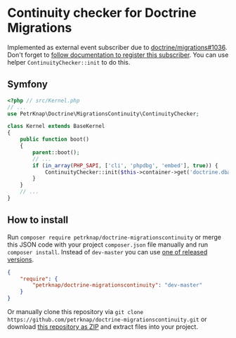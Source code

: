 # Continuity checker for Doctrine Migrations

Implemented as external event subscriber due to [doctrine/migrations#1036](https://github.com/doctrine/migrations/issues/1036).
Don't forget to [follow documentation to register this subscriber](https://www.doctrine-project.org/projects/doctrine-migrations/en/latest/reference/events.html).
You can use helper `ContinuityChecker::init` to do this.


## Symfony

```php
<?php // src/Kernel.php
// ...
use PetrKnap\Doctrine\MigrationsContinuity\ContinuityChecker;

class Kernel extends BaseKernel
{
    public function boot()
    {
        parent::boot();
        // ...
        if (in_array(PHP_SAPI, ['cli', 'phpdbg', 'embed'], true)) {
            ContinuityChecker::init($this->container->get('doctrine.dbal.default_connection'));
        }
    }
    // ...
}
```


## How to install

Run `composer require petrknap/doctrine-migrationscontinuity` or merge this JSON code with your project `composer.json` file manually and run `composer install`. Instead of `dev-master` you can use [one of released versions].

```json
{
    "require": {
        "petrknap/doctrine-migrationscontinuity": "dev-master"
    }
}
```

Or manually clone this repository via `git clone https://github.com/petrknap/doctrine-migrationscontinuity.git` or download [this repository as ZIP] and extract files into your project.



[one of released versions]:https://github.com/petrknap/doctrine-migrationscontinuity/releases
[this repository as ZIP]:https://github.com/petrknap/doctrine-migrationscontinuity/archive/master.zip

